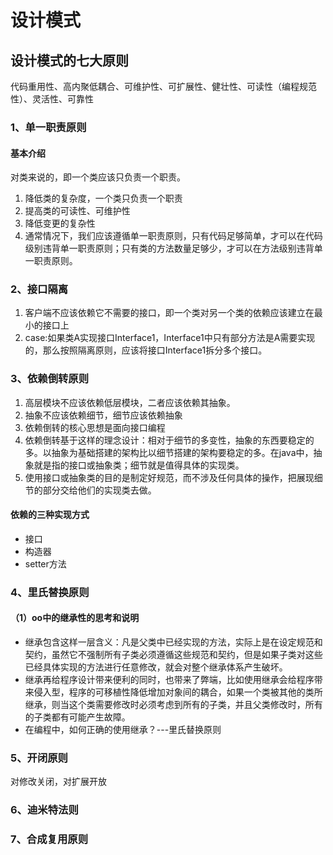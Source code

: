 # 设计模式
## 设计模式的七大原则
代码重用性、高内聚低耦合、可维护性、可扩展性、健壮性、可读性（编程规范性）、灵活性、可靠性
### 1、单一职责原则
#### 基本介绍
对类来说的，即一个类应该只负责一个职责。
1. 降低类的复杂度，一个类只负责一个职责
2. 提高类的可读性、可维护性
3. 降低变更的复杂性
4. 通常情况下，我们应该遵循单一职责原则，只有代码足够简单，才可以在代码级别违背单一职责原则；只有类的方法数量足够少，才可以在方法级别违背单一职责原则。
### 2、接口隔离
1. 客户端不应该依赖它不需要的接口，即一个类对另一个类的依赖应该建立在最小的接口上
2. case:如果类A实现接口Interface1，Interface1中只有部分方法是A需要实现的，那么按照隔离原则，应该将接口Interface1拆分多个接口。
### 3、依赖倒转原则
1. 高层模块不应该依赖低层模块，二者应该依赖其抽象。
2. 抽象不应该依赖细节，细节应该依赖抽象
3. 依赖倒转的核心思想是面向接口编程
4. 依赖倒转基于这样的理念设计：相对于细节的多变性，抽象的东西要稳定的多。以抽象为基础搭建的架构比以细节搭建的架构要稳定的多。在java中，抽象就是指的接口或抽象类；细节就是值得具体的实现类。
5. 使用接口或抽象类的目的是制定好规范，而不涉及任何具体的操作，把展现细节的部分交给他们的实现类去做。
#### 依赖的三种实现方式
- 接口
- 构造器
- setter方法
### 4、里氏替换原则
#### （1）oo中的继承性的思考和说明
- 继承包含这样一层含义：凡是父类中已经实现的方法，实际上是在设定规范和契约，虽然它不强制所有子类必须遵循这些规范和契约，但是如果子类对这些已经具体实现的方法进行任意修改，就会对整个继承体系产生破坏。
- 继承再给程序设计带来便利的同时，也带来了弊端，比如使用继承会给程序带来侵入型，程序的可移植性降低增加对象间的耦合，如果一个类被其他的类所继承，则当这个类需要修改时必须考虑到所有的子类，并且父类修改时，所有的子类都有可能产生故障。
- 在编程中，如何正确的使用继承？---里氏替换原则
### 5、开闭原则
对修改关闭，对扩展开放
### 6、迪米特法则
### 7、合成复用原则